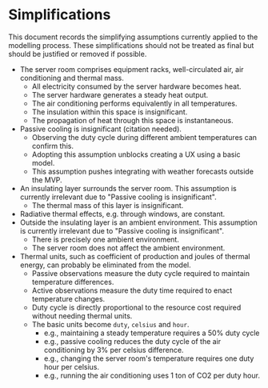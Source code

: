 # Simplifications

This document records the simplifying assumptions currently applied to the modelling process.
These simplifications should not be treated as final but should be justified or removed if possible.

* The server room comprises equipment racks, well-circulated air, air conditioning and thermal mass.
    * All electricity consumed by the server hardware becomes heat.
    * The server hardware generates a steady heat output.
    * The air conditioning performs equivalently in all temperatures.
    * The insulation within this space is insignificant.
    * The propagation of heat through this space is instantaneous.
* Passive cooling is insignificant (citation needed).
    * Observing the duty cycle during different ambient temperatures can confirm this.
    * Adopting this assumption unblocks creating a UX using a basic model.
    * This assumption pushes integrating with weather forecasts outside the MVP.
* An insulating layer surrounds the server room. This assumption is currently irrelevant due to "Passive cooling is insignificant".
    * The thermal mass of this layer is insignificant.
* Radiative thermal effects, e.g. through windows, are constant.
* Outside the insulating layer is an ambient environment. This assumption is currently irrelevant due to "Passive cooling is insignificant".
    * There is precisely one ambient environment.
    * The server room does not affect the ambient environment.
* Thermal units, such as coefficient of production and joules of thermal energy, can probably be eliminated from the model.
    * Passive observations measure the duty cycle required to maintain temperature differences.
    * Active observations measure the duty time required to enact temperature changes.
    * Duty cycle is directly proportional to the resource cost required without needing thermal units.
    * The basic units become `duty`, `celsius` and `hour`.
        * e.g., maintaining a steady temperature requires a 50% duty cycle
        * e.g., passive cooling reduces the duty cycle of the air conditioning by 3% per celsius difference.
        * e.g., changing the server room's temperature requires one duty hour per celsius.
        * e.g., running the air conditioning uses 1 ton of CO2 per duty hour.